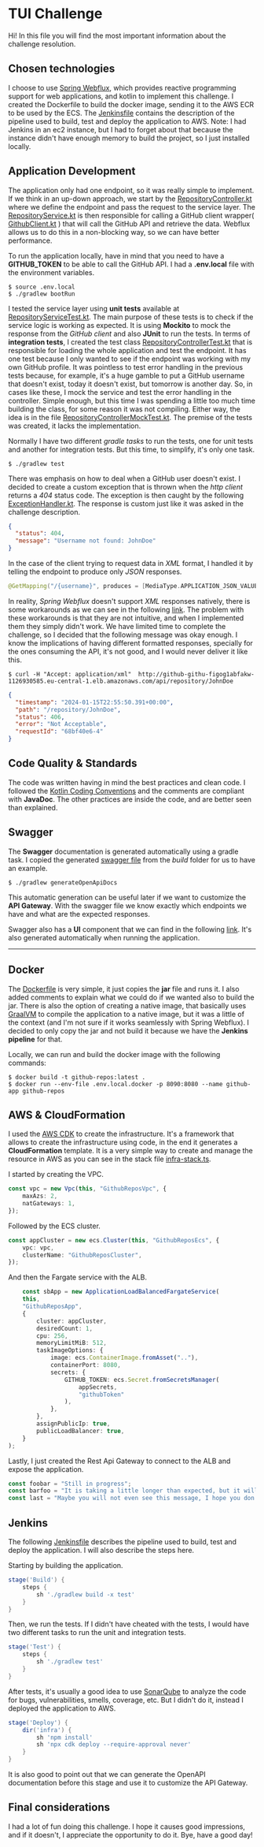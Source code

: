 # TUI Challenge

Hi! In this file you will find the most important information about the challenge resolution.

## Chosen technologies

I choose to use [Spring Webflux](https://www.baeldung.com/spring-webflux), which provides reactive programming support
for web applications, and kotlin to implement this challenge. I
created the Dockerfile
to build the docker image, sending it to the AWS ECR to be used by the ECS.
The [Jenkinsfile](./Jenkinsfile) contains the description of the pipeline used to build, test and deploy
the application to AWS. Note: I had Jenkins in an ec2 instance, but I had to forget about that
because the instance didn't have enough memory to build the project, so I just installed locally.

## Application Development

The application only had one endpoint, so it was really simple to implement. If we think in an
up-down approach, we start by the
[RepositoryController.kt](./src/main/kotlin/com/tui/githubrepos/controller/RepositoryController.kt)
where we define the endpoint and pass the request to the service layer. The
[RepositoryService.kt](./src/main/kotlin/com/tui/githubrepos/service/RepositoryService.kt) is then
responsible for calling a GitHub client wrapper(
[GithubClient.kt](./src/main/kotlin/com/tui/githubrepos/httpclient/GithubClient.kt)
) that will call the GitHub API and retrieve the data. Webflux allows us to do this in a non-blocking
way, so we can have better performance.

To run the application locally, have in mind that you need to have a **GITHUB_TOKEN** to be able to
call the GitHub API. I had a **.env.local** file with the environment variables.

```shell
$ source .env.local
$ ./gradlew bootRun
```

I tested the service layer using **unit tests** available at
[RepositoryServiceTest.kt](./src/test/kotlin/com/tui/githubrepos/service/RepositoryServiceTest.kt).
The main purpose of these tests is to check if the service logic is working as expected. It is using
**Mockito** to mock the response from the *GitHub client* and also **JUnit** to run the tests.
In terms of **integration tests**, I created the test class
[RepositoryControllerTest.kt](./src/test/kotlin/com/tui/githubrepos/controller/RepositoryControllerTest.kt)
that is responsible for loading the whole application and test the endpoint. It has one test
because I only wanted to see if the endpoint was working with my own GitHub profile.
It was pointless to test error handling in the previous tests because, for example, it's a huge
gamble to put a GitHub username that doesn't exist, today it doesn't exist, but tomorrow is another day.
So, in cases like these, I mock the service and test the error handling in the controller.
Simple enough, but this time I was spending a little too much time building the class, for some
reason it was not compiling. Either way, the idea is in the file
[RepositoryControllerMockTest.kt](./src/test/kotlin/com/tui/githubrepos/controller/RepositoryControllerMockTest.kt).
The premise of the tests was created, it lacks the implementation.

Normally I have two different *gradle tasks* to run the tests, one for unit tests and another for
integration tests. But this time, to simplify, it's only one task.

```shell
$ ./gradlew test
```

There was emphasis on how to deal when a GitHub user doesn't exist. I decided to create a custom
exception that is thrown when the *http client* returns a *404* status code. The exception is then
caught by the following
[ExceptionHandler.kt](./src/main/kotlin/com/tui/githubrepos/exception/handler/ExceptionHandler.kt).
The response is custom just like it was asked in the challenge description.

```json
{
  "status": 404,
  "message": "Username not found: JohnDoe"
}
```

In the case of the client trying to request data in *XML* format, I handled it by telling the
endpoint to produce only *JSON* responses.

```kotlin
@GetMapping("/{username}", produces = [MediaType.APPLICATION_JSON_VALUE])
```

In reality, *Spring Webflux* doesn't support *XML* responses natively, there is some workarounds
as we can see in the
following [link](https://stackoverflow.com/questions/55306194/springboot-webflux-cannot-return-application-xml).
The problem with these workarounds is that they are not intuitive, and when I implemented them they simply didn't work.
We have limited time to complete the challenge, so I decided that the following
message was okay enough. I know the implications of having different formatted responses,
specially for the ones consuming the API, it's not good, and I would never deliver it like this.

```shell
$ curl -H "Accept: application/xml"  http://github-githu-figog1abfakw-1126930585.eu-central-1.elb.amazonaws.com/api/repository/JohnDoe
```

```json
{
  "timestamp": "2024-01-15T22:55:50.391+00:00",
  "path": "/repository/JohnDoe",
  "status": 406,
  "error": "Not Acceptable",
  "requestId": "68bf40e6-4"
}
```

## Code Quality & Standards

The code was written having in mind the best practices and clean code. I followed the
[Kotlin Coding Conventions](https://kotlinlang.org/docs/coding-conventions.html) and the
comments are compliant with **JavaDoc**. The other practices are inside the code, and are better
seen than explained.

## Swagger

The **Swagger** documentation is generated automatically using a gradle task. I copied the generated
[swagger file](./swagger.yaml) from the *build* folder for us to have an example.

```shell
$ ./gradlew generateOpenApiDocs
```

This automatic generation can be useful later if we want to customize the **API Gateway**.
With the swagger file we know exactly which endpoints we have and what are the expected responses.

Swagger also has a **UI** component that we can find in the following
[link](http://github-githu-figog1abfakw-1126930585.eu-central-1.elb.amazonaws.com/api/webjars/swagger-ui/index.html).
It's also generated automatically when running the application.

---

## Docker

The [Dockerfile](./Dockerfile) is very simple, it just copies the **jar** file and runs it. I also
added comments to explain what we could do if we wanted also to build the jar. There is also the
option of creating a native image, that basically uses [GraalVM](https://www.graalvm.org/) to
compile the application to a native image, but it was a little of the context (and I'm not sure if
it works seamlessly with Spring Webflux). I decided to only copy the jar and not build it because
we have the **Jenkins pipeline** for that.

Locally, we can run and build the docker image with the following commands:

```shell
$ docker build -t github-repos:latest .
$ docker run --env-file .env.local.docker -p 8090:8080 --name github-app github-repos
```

## AWS & CloudFormation

I used the [AWS CDK](https://aws.amazon.com/cdk/) to create the infrastructure. It's a framework
that allows to create the infrastructure using code, in the end it generates a **CloudFormation**
template. It is a very simple way to create and manage the resource in AWS as you can see in the
stack file [infra-stack.ts](./infra/lib/infra-stack.ts).

I started by creating the VPC.

```typescript
const vpc = new Vpc(this, "GithubReposVpc", {
    maxAzs: 2,
    natGateways: 1,
});
```

Followed by the ECS cluster.

```typescript
const appCluster = new ecs.Cluster(this, "GithubReposEcs", {
    vpc: vpc,
    clusterName: "GithubReposCluster",
});
```

And then the Fargate service with the ALB.

```typescript
    const sbApp = new ApplicationLoadBalancedFargateService(
    this,
    "GithubReposApp",
    {
        cluster: appCluster,
        desiredCount: 1,
        cpu: 256,
        memoryLimitMiB: 512,
        taskImageOptions: {
            image: ecs.ContainerImage.fromAsset(".."),
            containerPort: 8080,
            secrets: {
                GITHUB_TOKEN: ecs.Secret.fromSecretsManager(
                    appSecrets,
                    "githubToken"
                ),
            },
        },
        assignPublicIp: true,
        publicLoadBalancer: true,
    }
);
```

[//]: # (TODO: remove the publicLoadBalancer)

Lastly, I just created the Rest Api Gateway to connect to the ALB and expose the application.

```typescript
const foobar = "Still in progress";
const barfoo = "It is taking a little longer than expected, but it will be ready soon.";
const last = "Maybe you will not even see this message, I hope you don't :)"
```

## Jenkins

The following [Jenkinsfile](./Jenkinsfile) describes the pipeline used to build, test
and deploy the application. I will also describe the steps here.

Starting by building the application.

```groovy
stage('Build') {
    steps {
        sh './gradlew build -x test'
    }
}
```

Then, we run the tests. If I didn't have cheated with the tests, I would have two different tasks
to run the unit and integration tests.

```groovy
stage('Test') {
    steps {
        sh './gradlew test'
    }
}
```

After tests, it's usually a good idea to
use [SonarQube](https://www.sonarsource.com/products/sonarqube/downloads/lts/8-9-lts/) to analyze the
code for bugs, vulnerabilities, smells, coverage, etc. But I didn't do it, instead I deployed the
application to AWS.

```groovy
stage('Deploy') {
    dir('infra') {
        sh 'npm install'
        sh 'npx cdk deploy --require-approval never'
    }
}
```

It is also good to point out that we can generate the OpenAPI documentation before this stage
and use it to customize the API Gateway.

## Final considerations

I had a lot of fun doing this challenge. I hope it causes good impressions, and if it doesn't, I
appreciate the opportunity to do it. Bye, have a good day!

[//]: # (change localhost to deployment url TODO)
